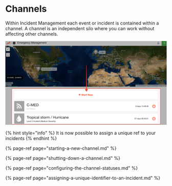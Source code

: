 # Channels

Within Incident Management each event or incident is contained within a channel. A channel is an independent silo where you can work without affecting other channels.

![](../../.gitbook/assets/channels.png)

{% hint style="info" %}
It is now possible to assign a unique ref to your incidents
{% endhint %}

{% page-ref page="starting-a-new-channel.md" %}

{% page-ref page="shutting-down-a-channel.md" %}

{% page-ref page="configuring-the-channel-statuses.md" %}

{% page-ref page="assigning-a-unique-identifier-to-an-incident.md" %}







